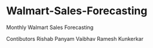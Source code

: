 # Walmart-Sales-Forecasting
Monthly Walmart Sales Forecasting

Contibutors
  Rishab Panyam
  Vaibhav Ramesh Kunkerkar

